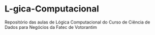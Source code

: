 # L-gica-Computacional
Repositório das aulas de Lógica Computacional do Curso de Ciência de Dados para Negócios da Fatec de Votorantim
